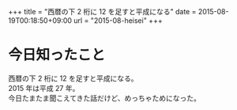 +++
title = "西暦の下 2 桁に 12 を足すと平成になる"
date = 2015-08-19T00:18:50+09:00
url = "2015-08-heisei"
+++

今日知ったこと
===
西暦の下 2 桁に 12 を足すと平成になる。  
2015 年は平成 27 年。  
今日たまたま聞こえてきた話だけど、めっちゃためになった。
